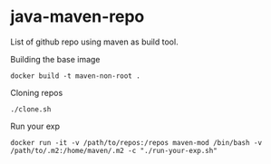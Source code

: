 # java-maven-repo
List of github repo using maven as build tool.

Building the base image
```
docker build -t maven-non-root .
```

Cloning repos
```
./clone.sh
```

Run your exp
```
docker run -it -v /path/to/repos:/repos maven-mod /bin/bash -v /path/to/.m2:/home/maven/.m2 -c "./run-your-exp.sh"
```
